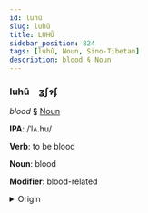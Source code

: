 ```yaml
---
id: luhû
slug: luhû
title: LUHÛ
sidebar_position: 824
tags: [luhû, Noun, Sino-Tibetan]
description: blood § Noun
---
```


### luhû&emsp;<span kind="abugida">ʓʃɂʄ</span>

*blood* **§** [Noun](../../tags/Noun)

**IPA**: /ˈlʌ.hu/

**Verb**: to be blood

**Noun**: blood

**Modifier**: blood-related

<details>
    <summary>Origin</summary>
    Urdu لَہُو lahū /lə.ɦuː/<br/>
    <em>Sino-Tibetan Language Family</em>
</details>